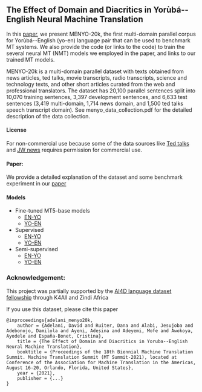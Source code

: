 ## The Effect of Domain and Diacritics in Yorùbá--English Neural Machine Translation

In this [paper](https://arxiv.org/abs/2103.08647), we present MENYO-20k,  the first multi-domain parallel corpus for Yorùbá--English (yo-en) language pair that can be used to benchmark MT systems. We also provide the code (or links to the code) to train the several neural MT (NMT) models we employed in the paper, and links to our trained MT models. 

MENYO-20k is a multi-domain parallel dataset with texts obtained from news articles, ted talks, movie transcripts, radio transcripts, science and technology texts, and other short articles curated from the web and professional translators.  The dataset has 20,100 parallel sentences split into 10,070 training sentences, 3,397 development sentences, and 6,633 test sentences (3,419 multi-domain, 1,714 news domain, and 1,500 ted talks speech transcript domain). See menyo_data_collection.pdf for the detailed description of the data collection. 

#### License
For non-commercial use because some of the data sources like [Ted talks](https://www.ted.com/about/our-organization/our-policies-terms/ted-talks-usage-policy) and [JW news](https://www.jw.org/en/terms-of-use/#link0) requires permission for commercial use. 

#### Paper:
We provide a detailed explanation of the dataset and some benchmark experiment in our [paper](https://arxiv.org/abs/2103.08647)

#### Models
* Fine-tuned MT5-base models
	* [EN-YO](https://huggingface.co/Davlan/mt5_base_eng_yor_mt)
	* [YO-EN](https://huggingface.co/Davlan/mt5_base_yor_eng_mt)
* Supervised
	* [EN-YO](https://drive.google.com/drive/folders/11AFrnCJ4JUbCwAHibBVG8pQQwM0SfXAH)
	* [YO-EN](https://drive.google.com/drive/folders/1oWUdYN38OcMfffQmaIJ4Sgi28R3KnFG4)
* Semi-supervised
	* [EN-YO](https://drive.google.com/drive/folders/1dXbBtilyd77SEH_bMbkVtO3Y5yE6W6c7)
	* [YO-EN](https://drive.google.com/drive/folders/1Pr24Ectz2iU1LtopTI6xIPG1h1PxXd9a)

### Acknowledgement:

This project was partially supported by the [AI4D language dataset fellowship](https://www.k4all.org/project/language-dataset-fellowship/) through K4All and Zindi Africa

If you use this dataset, please cite this paper
```
@inproceedings{adelani_menyo20k,
    author = {Adelani, David and Ruiter, Dana and Alabi, Jesujoba and Adebonojo, Damilola and Ayeni, Adesina and Adeyemi, Mofe and Awokoya, Ayodele and España-Bonet, Cristina},
    title = {The Effect of Domain and Diacritics in Yoruba--English Neural Machine Translation},
    booktitle = {Proceedings of the 18th Biennial Machine Translation Summit. Machine Translation Summit (MT Summit-2021), located at Conference of the Association for Machine Translation in the Americas, August 16-20, Orlando, Florida, United States},
    year = {2021},
    publisher = {...}
}
```

